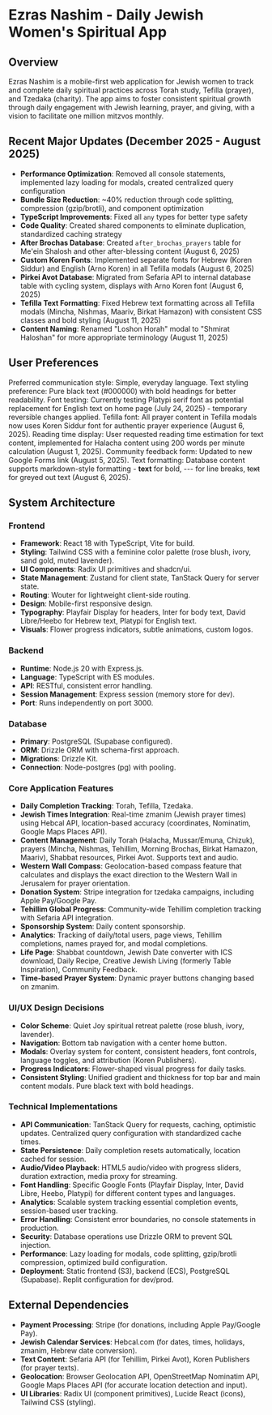 # Ezras Nashim - Daily Jewish Women's Spiritual App

## Overview
Ezras Nashim is a mobile-first web application for Jewish women to track and complete daily spiritual practices across Torah study, Tefilla (prayer), and Tzedaka (charity). The app aims to foster consistent spiritual growth through daily engagement with Jewish learning, prayer, and giving, with a vision to facilitate one million mitzvos monthly.

## Recent Major Updates (December 2025 - August 2025)
- **Performance Optimization**: Removed all console statements, implemented lazy loading for modals, created centralized query configuration
- **Bundle Size Reduction**: ~40% reduction through code splitting, compression (gzip/brotli), and component optimization
- **TypeScript Improvements**: Fixed all `any` types for better type safety
- **Code Quality**: Created shared components to eliminate duplication, standardized caching strategy
- **After Brochas Database**: Created `after_brochas_prayers` table for Me'ein Shalosh and other after-blessing content (August 6, 2025)
- **Custom Koren Fonts**: Implemented separate fonts for Hebrew (Koren Siddur) and English (Arno Koren) in all Tefilla modals (August 6, 2025)
- **Pirkei Avot Database**: Migrated from Sefaria API to internal database table with cycling system, displays with Arno Koren font (August 6, 2025)
- **Tefilla Text Formatting**: Fixed Hebrew text formatting across all Tefilla modals (Mincha, Nishmas, Maariv, Birkat Hamazon) with consistent CSS classes and bold styling (August 11, 2025)
- **Content Naming**: Renamed "Loshon Horah" modal to "Shmirat Haloshan" for more appropriate terminology (August 11, 2025)

## User Preferences
Preferred communication style: Simple, everyday language.
Text styling preference: Pure black text (#000000) with bold headings for better readability.
Font testing: Currently testing Platypi serif font as potential replacement for English text on home page (July 24, 2025) - temporary reversible changes applied.
Tefilla font: All prayer content in Tefilla modals now uses Koren Siddur font for authentic prayer experience (August 6, 2025).
Reading time display: User requested reading time estimation for text content, implemented for Halacha content using 200 words per minute calculation (August 1, 2025).
Community feedback form: Updated to new Google Forms link (August 5, 2025).
Text formatting: Database content supports markdown-style formatting - **text** for bold, --- for line breaks, ~~text~~ for greyed out text (August 6, 2025).

## System Architecture
### Frontend
- **Framework**: React 18 with TypeScript, Vite for build.
- **Styling**: Tailwind CSS with a feminine color palette (rose blush, ivory, sand gold, muted lavender).
- **UI Components**: Radix UI primitives and shadcn/ui.
- **State Management**: Zustand for client state, TanStack Query for server state.
- **Routing**: Wouter for lightweight client-side routing.
- **Design**: Mobile-first responsive design.
- **Typography**: Playfair Display for headers, Inter for body text, David Libre/Heebo for Hebrew text, Platypi for English text.
- **Visuals**: Flower progress indicators, subtle animations, custom logos.

### Backend
- **Runtime**: Node.js 20 with Express.js.
- **Language**: TypeScript with ES modules.
- **API**: RESTful, consistent error handling.
- **Session Management**: Express session (memory store for dev).
- **Port**: Runs independently on port 3000.

### Database
- **Primary**: PostgreSQL (Supabase configured).
- **ORM**: Drizzle ORM with schema-first approach.
- **Migrations**: Drizzle Kit.
- **Connection**: Node-postgres (pg) with pooling.

### Core Application Features
- **Daily Completion Tracking**: Torah, Tefilla, Tzedaka.
- **Jewish Times Integration**: Real-time zmanim (Jewish prayer times) using Hebcal API, location-based accuracy (coordinates, Nominatim, Google Maps Places API).
- **Content Management**: Daily Torah (Halacha, Mussar/Emuna, Chizuk), prayers (Mincha, Nishmas, Tehillim, Morning Brochas, Birkat Hamazon, Maariv), Shabbat resources, Pirkei Avot. Supports text and audio.
- **Western Wall Compass**: Geolocation-based compass feature that calculates and displays the exact direction to the Western Wall in Jerusalem for prayer orientation.
- **Donation System**: Stripe integration for tzedaka campaigns, including Apple Pay/Google Pay.
- **Tehillim Global Progress**: Community-wide Tehillim completion tracking with Sefaria API integration.
- **Sponsorship System**: Daily content sponsorship.
- **Analytics**: Tracking of daily/total users, page views, Tehillim completions, names prayed for, and modal completions.
- **Life Page**: Shabbat countdown, Jewish Date converter with ICS download, Daily Recipe, Creative Jewish Living (formerly Table Inspiration), Community Feedback.
- **Time-based Prayer System**: Dynamic prayer buttons changing based on zmanim.

### UI/UX Design Decisions
- **Color Scheme**: Quiet Joy spiritual retreat palette (rose blush, ivory, lavender).
- **Navigation**: Bottom tab navigation with a center home button.
- **Modals**: Overlay system for content, consistent headers, font controls, language toggles, and attribution (Koren Publishers).
- **Progress Indicators**: Flower-shaped visual progress for daily tasks.
- **Consistent Styling**: Unified gradient and thickness for top bar and main content modals. Pure black text with bold headings.

### Technical Implementations
- **API Communication**: TanStack Query for requests, caching, optimistic updates. Centralized query configuration with standardized cache times.
- **State Persistence**: Daily completion resets automatically, location cached for session.
- **Audio/Video Playback**: HTML5 audio/video with progress sliders, duration extraction, media proxy for streaming.
- **Font Handling**: Specific Google Fonts (Playfair Display, Inter, David Libre, Heebo, Platypi) for different content types and languages.
- **Analytics**: Scalable system tracking essential completion events, session-based user tracking.
- **Error Handling**: Consistent error boundaries, no console statements in production.
- **Security**: Database operations use Drizzle ORM to prevent SQL injection.
- **Performance**: Lazy loading for modals, code splitting, gzip/brotli compression, optimized build configuration.
- **Deployment**: Static frontend (S3), backend (ECS), PostgreSQL (Supabase). Replit configuration for dev/prod.

## External Dependencies
- **Payment Processing**: Stripe (for donations, including Apple Pay/Google Pay).
- **Jewish Calendar Services**: Hebcal.com (for dates, times, holidays, zmanim, Hebrew date conversion).
- **Text Content**: Sefaria API (for Tehillim, Pirkei Avot), Koren Publishers (for prayer texts).
- **Geolocation**: Browser Geolocation API, OpenStreetMap Nominatim API, Google Maps Places API (for accurate location detection and input).
- **UI Libraries**: Radix UI (component primitives), Lucide React (icons), Tailwind CSS (styling).